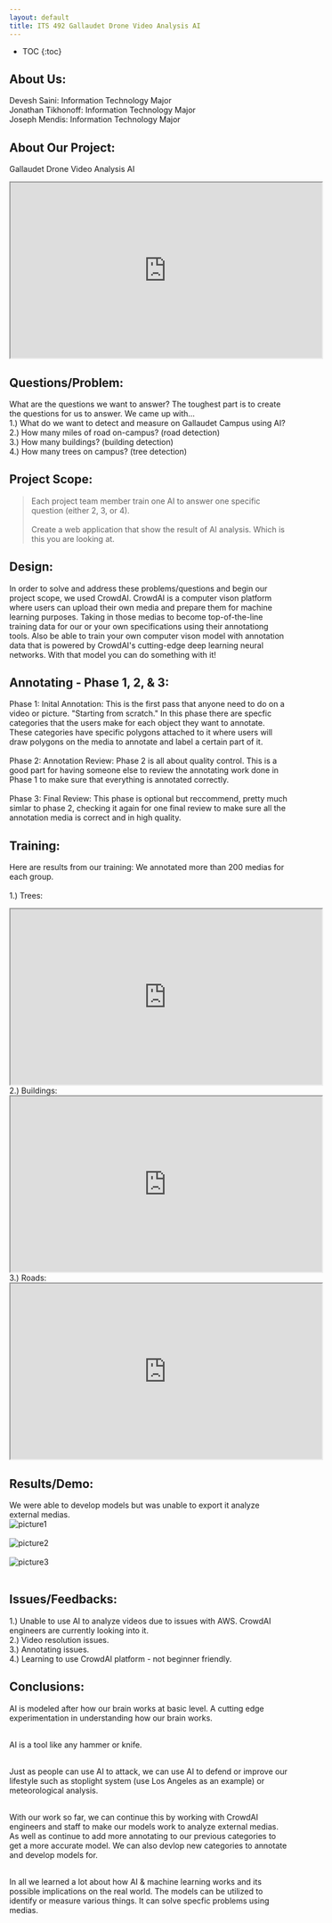 ```yaml
---
layout: default
title: ITS 492 Gallaudet Drone Video Analysis AI
---
```


* TOC
{:toc}

## About Us:

Devesh Saini: Information Technology Major <br />
Jonathan Tikhonoff: Information Technology Major <br />
Joseph Mendis: Information Technology Major

## About Our Project:

Gallaudet Drone Video Analysis AI <br />
<iframe width="560" height="315" src= "https://www.youtube.com/embed/QJNUN0DDLWM">
</iframe>

## Questions/Problem:

What are the questions we want to answer? The toughest part is to create the questions for us to answer. We came up with… <br />
1.) What do we want to detect and measure on Gallaudet Campus using AI? <br />
2.) How many miles of road on-campus? (road detection) <br />
3.) How many buildings? (building detection) <br />
4.) How many trees on campus? (tree detection) 

## Project Scope:

> Each project team member train one AI to answer one specific question (either 2, 3, or 4). <br /> <br />
> Create a web application that show the result of AI analysis. Which is this you are looking at.

## Design:

In order to solve and address these problems/questions and begin our project scope, we used CrowdAI. CrowdAI is a computer vison platform where users can upload their own media and prepare them for machine learning purposes. Taking in those medias to become top-of-the-line training data for our or your own specifications using their annotationg tools. Also be able to train your own computer vison model with annotation data that is powered by CrowdAI's cutting-edge deep learning neural networks. With that model you can do something with it!

## Annotating - Phase 1, 2, & 3:

Phase 1: Inital Annotation: This is the first pass that anyone need to do on a video or picture. "Starting from scratch." In this phase there are specfic categories that the users make for each object they want to annotate. These categories have specific polygons attached to it where users will draw polygons on the media to annotate and label a certain part of it.<br /><br />
Phase 2: Annotation Review: Phase 2 is all about quality control. This is a good part for having someone else to review the annotating work done in Phase 1 to make sure that everything is annotated correctly.<br /><br />
Phase 3:  Final Review: This phase is optional but reccommend, pretty much simlar to phase 2, checking it again for one final review to make sure all the annotation media is correct and in high quality.

## Training:

Here are results from our training: We annotated more than 200 medias for each group.<br />
<br />
1.) Trees: <br />
<iframe width="560" height="315" src= "https://www.youtube.com/embed/Yqd2v5-vaD8">
</iframe>
2.) Buildings: <br />
<iframe width="560" height="315" src= "https://www.youtube.com/embed/ap_tFLDa5wc">
</iframe>
3.) Roads: <br />
<iframe width="560" height="315" src= "https://www.youtube.com/embed/prO7T1pZADw">
</iframe>

## Results/Demo:

We were able to develop models but was unable to export it analyze external medias. <br />
<img src="images/DVp1.png" alt="picture1"> <br /><br />
<img src="images/DVp2.png" alt="picture2"> <br /><br />
<img src="images/DVp3.png" alt="picture3"> <br /><br />

## Issues/Feedbacks:

1.) Unable to use AI to analyze videos due to issues with AWS. CrowdAI engineers are currently looking into it. <br />
2.) Video resolution issues. <br />
3.) Annotating issues. <br />
4.) Learning to use CrowdAI platform - not beginner friendly. <br />


## Conclusions:
AI is modeled after how our brain works at basic level. A cutting edge experimentation in understanding how our brain works. <br /><br />

AI is a tool like any hammer or knife. <br /><br />

Just as people can use AI to attack, we can use AI to defend or improve our lifestyle such as stoplight system (use Los Angeles as an example) or meteorological analysis. <br /><br />

With our work so far, we can continue this by working with CrowdAI engineers and staff to make our models work to analyze external medias. As well as continue to add more annotating to our previous categories to get a more accurate model. We can also devlop new categories to annotate and develop models for. <br /><br />

In all we learned a lot about how AI & machine learning works and its possible implications on the real world. The models can be utilized to identify or measure various things. It can solve specfic problems using medias. 

